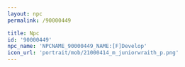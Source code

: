 ```yaml
---
layout: npc
permalink: /90000449

title: Npc
id: '90000449'
npc_name: 'NPCNAME_90000449_NAME:[F]Develop'
icon_url: 'portrait/mob/21000414_m_juniorwraith_p.png'
---
```

